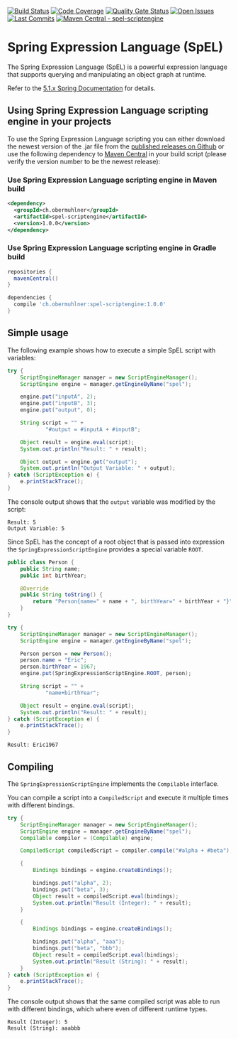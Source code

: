 [![Build Status](https://api.travis-ci.org/eobermuhlner/jshell-scriptengine.svg?branch=master)](https://travis-ci.org/eobermuhlner/spel-scriptengine)
[![Code Coverage](https://badgen.net/codecov/c/github/eobermuhlner/spel-scriptengine)](https://codecov.io/gh/eobermuhlner/spel-scriptengine)
[![Quality Gate Status](https://sonarcloud.io/api/project_badges/measure?project=spel-scriptengine%3Ach.obermuhlner.scriptengine.spring.expression&metric=alert_status)](https://sonarcloud.io/dashboard?id=spel-scriptengine%3Ach.obermuhlner.scriptengine.spring.expression)
[![Open Issues](https://badgen.net/github/open-issues/eobermuhlner/spel-scriptengine)](https://github.com/eobermuhlner/spel-scriptengine/issues)
[![Last Commits](https://badgen.net/github/last-commit/eobermuhlner/spel-scriptengine)](https://github.com/eobermuhlner/spel-scriptengine/graphs/commit-activity)
[![Maven Central - spel-scriptengine](https://img.shields.io/maven-central/v/ch.obermuhlner/spel-scriptengine.svg)](https://search.maven.org/artifact/ch.obermuhlner/spel-scriptengine)

# Spring Expression Language (SpEL)

The Spring Expression Language (SpEL) is a powerful expression language that supports querying and manipulating an object graph at runtime.

Refer to the
[5.1.x Spring Documentation](https://docs.spring.io/autorepo/docs/spring/5.1.x/spring-framework-reference/core.html#expressions)
for details.

## Using Spring Expression Language scripting engine in your projects 

To use the Spring Expression Language scripting you can either download
the newest version of the .jar file from the
[published releases on Github](https://github.com/eobermuhlner/spel-scriptengine/releases/)
or use the following dependency to
[Maven Central](https://search.maven.org/#search%7Cga%7C1%7Cspel-scriptengine)
in your build script (please verify the version number to be the newest
release):

### Use Spring Expression Language scripting engine in Maven build

```xml
<dependency>
  <groupId>ch.obermuhlner</groupId>
  <artifactId>spel-scriptengine</artifactId>
  <version>1.0.0</version>
</dependency>
```

### Use Spring Expression Language scripting engine in Gradle build

```gradle
repositories {
  mavenCentral()
}

dependencies {
  compile 'ch.obermuhlner:spel-scriptengine:1.0.0'
}
```

## Simple usage

The following example shows how to execute a simple SpEL script with variables:
```java
try {
    ScriptEngineManager manager = new ScriptEngineManager();
    ScriptEngine engine = manager.getEngineByName("spel");

    engine.put("inputA", 2);
    engine.put("inputB", 3);
    engine.put("output", 0);

    String script = "" +
            "#output = #inputA + #inputB";

    Object result = engine.eval(script);
    System.out.println("Result: " + result);

    Object output = engine.get("output");
    System.out.println("Output Variable: " + output);
} catch (ScriptException e) {
    e.printStackTrace();
}
```

The console output shows that the `output` variable was modified by the script:
```console
Result: 5
Output Variable: 5
```

Since SpEL has the concept of a root object that is passed into expression
the `SpringExpressionScriptEngine` provides a special variable `ROOT`.

```java
public class Person {
    public String name;
    public int birthYear;

    @Override
    public String toString() {
        return "Person{name=" + name + ", birthYear=" + birthYear + "}";
    }
}
```

```java
try {
    ScriptEngineManager manager = new ScriptEngineManager();
    ScriptEngine engine = manager.getEngineByName("spel");

    Person person = new Person();
    person.name = "Eric";
    person.birthYear = 1967;
    engine.put(SpringExpressionScriptEngine.ROOT, person);

    String script = "" +
            "name+birthYear";

    Object result = engine.eval(script);
    System.out.println("Result: " + result);
} catch (ScriptException e) {
    e.printStackTrace();
}
```

```console
Result: Eric1967
```

## Compiling 

The `SpringExpressionScriptEngine` implements the `Compilable`
interface.

You can compile a script into a `CompiledScript` and execute it multiple
times with different bindings.

```java
try {
    ScriptEngineManager manager = new ScriptEngineManager();
    ScriptEngine engine = manager.getEngineByName("spel");
    Compilable compiler = (Compilable) engine;

    CompiledScript compiledScript = compiler.compile("#alpha + #beta");

    {
        Bindings bindings = engine.createBindings();

        bindings.put("alpha", 2);
        bindings.put("beta", 3);
        Object result = compiledScript.eval(bindings);
        System.out.println("Result (Integer): " + result);
    }

    {
        Bindings bindings = engine.createBindings();

        bindings.put("alpha", "aaa");
        bindings.put("beta", "bbb");
        Object result = compiledScript.eval(bindings);
        System.out.println("Result (String): " + result);
    }
} catch (ScriptException e) {
    e.printStackTrace();
}
``` 

The console output shows that the same compiled script was able to run
with different bindings, which where even of different runtime types.

```console
Result (Integer): 5
Result (String): aaabbb
``` 

